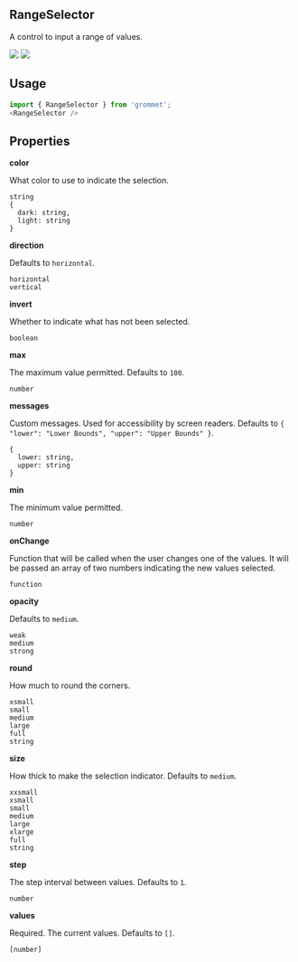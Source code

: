 ## RangeSelector
A control to input a range of values.

[![](https://cdn-images-1.medium.com/fit/c/120/120/1*TD1P0HtIH9zF0UEH28zYtw.png)](https://storybook.grommet.io/?selectedKind=RangeSelector&full=0&addons=0&stories=1&panelRight=0) [![](https://codesandbox.io/static/img/play-codesandbox.svg)](https://codesandbox.io/s/github/grommet/grommet-sandbox?initialpath=rangeselector&module=%2Fsrc%2FRangeSelector.js)
## Usage

```javascript
import { RangeSelector } from 'grommet';
<RangeSelector />
```

## Properties

**color**

What color to use to indicate the selection.

```
string
{
  dark: string,
  light: string
}
```

**direction**

 Defaults to `horizontal`.

```
horizontal
vertical
```

**invert**

Whether to indicate what has not been selected.

```
boolean
```

**max**

The maximum value permitted. Defaults to `100`.

```
number
```

**messages**

Custom messages. Used for accessibility by screen readers. Defaults to `{
  "lower": "Lower Bounds",
  "upper": "Upper Bounds"
}`.

```
{
  lower: string,
  upper: string
}
```

**min**

The minimum value permitted.

```
number
```

**onChange**

Function that will be called when the user changes one of the
      values. It will be passed an array of two numbers indicating
      the new values selected.

```
function
```

**opacity**

 Defaults to `medium`.

```
weak
medium
strong
```

**round**

How much to round the corners.

```
xsmall
small
medium
large
full
string
```

**size**

How thick to make the selection indicator. Defaults to `medium`.

```
xxsmall
xsmall
small
medium
large
xlarge
full
string
```

**step**

The step interval between values. Defaults to `1`.

```
number
```

**values**

Required. The current values. Defaults to `[]`.

```
[number]
```
  